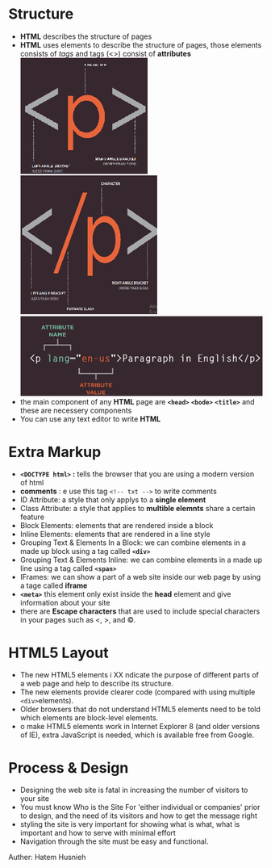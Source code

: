 # Structure  
* **HTML** describes the structure of pages
* **HTML** uses elements to describe the structure of pages, those elements consists of *tags* and tags (<>) consist of **attributes**  
![ex1](ex1.png) ![ex2](ex2.png)  
![ex3](ex3.png)    
* the main component of any **HTML** page are **`<head>`** **`<bode>`** **`<title>`** and these are necessery components
* You can use any text editor to write **HTML**  

# Extra Markup  
* **`<DOCTYPE html>` :** tells the browser that you are using a modern version of html
* **comments** : e use this tag `<!-- txt -->` to write comments
* ID Attribute: a style that only applys to a **single element**
* Class Attribute: a style that applies to **multible elemnts** share a certain feature  
* Block Elements: elements that are rendered inside a block
* Inline Elements: elements that are rendered in a line style
* Grouping Text & Elements In a Block: we can combine elements in a made up block using a tag called **`<div>`**
* Grouping Text & Elements Inline:  we can combine elements in a made up line using a tag called **`<span>`**  
* IFrames: we can show a part of a web site inside our web page by using a tage called **iframe**
* **`<meta>`** this element only exist inside the **head** element and give information about your site
* there are **Escape characters** that are used to include special characters in your pages such as <, >, and ©.  

# HTML5 Layout
* The new HTML5 elements i XX ndicate the purpose of different parts of a web page and help to describe its structure.
* The new elements provide clearer code (compared with using multiple `<div>`elements).
* Older browsers that do not understand HTML5 elements need to be told which elements are block-level elements.
* o make HTML5 elements work in Internet Explorer 8 (and older versions of IE), extra JavaScript is needed, which is available free from Google.  

# Process & Design  
* Designing the web site is fatal in increasing the number of visitors to your site
* You must know Who is the Site For 'either individual or companies' prior to design, and the need of its visitors and how to get the message right
* styling the site is very important for showing what is what, what is important and how to serve with minimal effort
* Navigation through the site must be easy and functional.  


Auther: Hatem Husnieh

